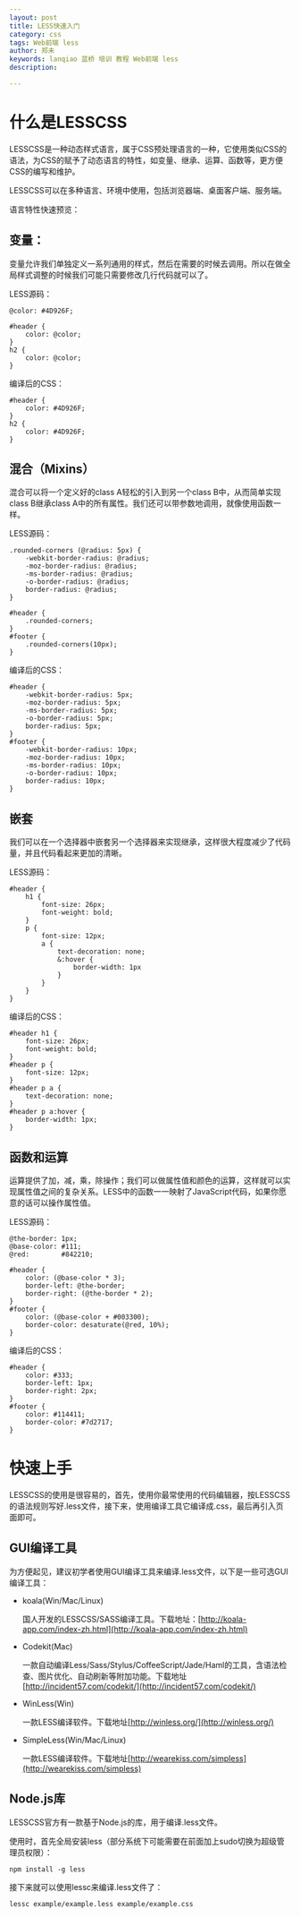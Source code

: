 ```yaml
---
layout: post
title: LESS快速入门
category: css
tags: Web前端 less
author: 郑未
keywords: lanqiao 蓝桥 培训 教程 Web前端 less
description:

---
```


# 什么是LESSCSS

LESSCSS是一种动态样式语言，属于CSS预处理语言的一种，它使用类似CSS的语法，为CSS的赋予了动态语言的特性，如变量、继承、运算、函数等，更方便CSS的编写和维护。

LESSCSS可以在多种语言、环境中使用，包括浏览器端、桌面客户端、服务端。

语言特性快速预览：

## 变量：
变量允许我们单独定义一系列通用的样式，然后在需要的时候去调用。所以在做全局样式调整的时候我们可能只需要修改几行代码就可以了。

LESS源码：

```
@color: #4D926F;

#header {
    color: @color;
}
h2 {
    color: @color;
}
```

编译后的CSS：

```
#header {
    color: #4D926F;
}
h2 {
    color: #4D926F;
}
```


## 混合（Mixins）

混合可以将一个定义好的class A轻松的引入到另一个class B中，从而简单实现class B继承class A中的所有属性。我们还可以带参数地调用，就像使用函数一样。

LESS源码：

```
.rounded-corners (@radius: 5px) {
    -webkit-border-radius: @radius;
    -moz-border-radius: @radius;
    -ms-border-radius: @radius;
    -o-border-radius: @radius;
    border-radius: @radius;
}

#header {
    .rounded-corners;
}
#footer {
    .rounded-corners(10px);
}
```

编译后的CSS：

```
#header {
    -webkit-border-radius: 5px;
    -moz-border-radius: 5px;
    -ms-border-radius: 5px;
    -o-border-radius: 5px;
    border-radius: 5px;
}
#footer {
    -webkit-border-radius: 10px;
    -moz-border-radius: 10px;
    -ms-border-radius: 10px;
    -o-border-radius: 10px;
    border-radius: 10px;
}
```

## 嵌套

我们可以在一个选择器中嵌套另一个选择器来实现继承，这样很大程度减少了代码量，并且代码看起来更加的清晰。

LESS源码：

```
#header {
    h1 {
        font-size: 26px;
        font-weight: bold;
    }
    p {
        font-size: 12px;
        a {
            text-decoration: none;
            &:hover {
                border-width: 1px
            }
        }
    }
}
```

编译后的CSS：

```
#header h1 {
    font-size: 26px;
    font-weight: bold;
}
#header p {
    font-size: 12px;
}
#header p a {
    text-decoration: none;
}
#header p a:hover {
    border-width: 1px;
}
```

## 函数和运算

运算提供了加，减，乘，除操作；我们可以做属性值和颜色的运算，这样就可以实现属性值之间的复杂关系。LESS中的函数一一映射了JavaScript代码，如果你愿意的话可以操作属性值。

LESS源码：

```
@the-border: 1px;
@base-color: #111;
@red:        #842210;

#header {
    color: (@base-color * 3);
    border-left: @the-border;
    border-right: (@the-border * 2);
}
#footer {
    color: (@base-color + #003300);
    border-color: desaturate(@red, 10%);
}
```

编译后的CSS：

```
#header {
    color: #333;
    border-left: 1px;
    border-right: 2px;
}
#footer {
    color: #114411;
    border-color: #7d2717;
}
```

# 快速上手

LESSCSS的使用是很容易的，首先，使用你最常使用的代码编辑器，按LESSCSS的语法规则写好.less文件，接下来，使用编译工具它编译成.css，最后再引入页面即可。

## GUI编译工具

为方便起见，建议初学者使用GUI编译工具来编译.less文件，以下是一些可选GUI编译工具：

- koala(Win/Mac/Linux)

  国人开发的LESSCSS/SASS编译工具。下载地址：[http://koala-app.com/index-zh.html](http://koala-app.com/index-zh.html)
  
- Codekit(Mac)

  一款自动编译Less/Sass/Stylus/CoffeeScript/Jade/Haml的工具，含语法检查、图片优化、自动刷新等附加功能。下载地址[http://incident57.com/codekit/](http://incident57.com/codekit/)
  
- WinLess(Win)

  一款LESS编译软件。下载地址[http://winless.org/](http://winless.org/)

- SimpleLess(Win/Mac/Linux)

  一款LESS编译软件。下载地址[http://wearekiss.com/simpless](http://wearekiss.com/simpless)
  
##   Node.js库

LESSCSS官方有一款基于Node.js的库，用于编译.less文件。

使用时，首先全局安装less（部分系统下可能需要在前面加上sudo切换为超级管理员权限）：

`npm install -g less`

接下来就可以使用lessc来编译.less文件了：

`lessc example/example.less example/example.css`


